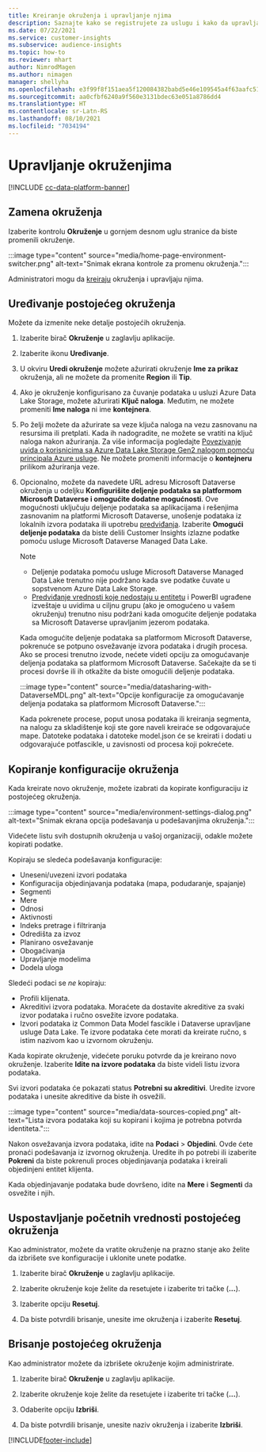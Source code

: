 ```yaml
---
title: Kreiranje okruženja i upravljanje njima
description: Saznajte kako se registrujete za uslugu i kako da upravljate okruženjima.
ms.date: 07/22/2021
ms.service: customer-insights
ms.subservice: audience-insights
ms.topic: how-to
ms.reviewer: mhart
author: NimrodMagen
ms.author: nimagen
manager: shellyha
ms.openlocfilehash: e3f99f8f151aea5f120084382babd5e46e109545a4f63aafc51c3ecb1400cc33
ms.sourcegitcommit: aa0cfbf6240a9f560e3131bdec63e051a8786dd4
ms.translationtype: HT
ms.contentlocale: sr-Latn-RS
ms.lasthandoff: 08/10/2021
ms.locfileid: "7034194"
---
```

# <a name="manage-environments"></a>Upravljanje okruženjima

[!INCLUDE [cc-data-platform-banner](../includes/cc-data-platform-banner.md)]

## <a name="switch-environments"></a>Zamena okruženja

Izaberite kontrolu **Okruženje** u gornjem desnom uglu stranice da biste promenili okruženje.

:::image type="content" source="media/home-page-environment-switcher.png" alt-text="Snimak ekrana kontrole za promenu okruženja.":::

Administratori mogu da [kreiraju](get-started-paid.md) okruženja i upravljaju njima.

## <a name="edit-an-existing-environment"></a>Uređivanje postojećeg okruženja

Možete da izmenite neke detalje postojećih okruženja.

1.  Izaberite birač **Okruženje** u zaglavlju aplikacije.

2.  Izaberite ikonu **Uređivanje**.

3. U okviru **Uredi okruženje** možete ažurirati okruženje **Ime za prikaz** okruženja, ali ne možete da promenite **Region** ili **Tip**.

4. Ako je okruženje konfigurisano za čuvanje podataka u usluzi Azure Data Lake Storage, možete ažurirati **Ključ naloga**. Međutim, ne možete promeniti **Ime naloga** ni ime **kontejnera**.

5. Po želji možete da ažurirate sa veze ključa naloga na vezu zasnovanu na resursima ili pretplati. Kada ih nadogradite, ne možete se vratiti na ključ naloga nakon ažuriranja. Za više informacija pogledajte [Povezivanje uvida o korisnicima sa Azure Data Lake Storage Gen2 nalogom pomoću principala Azure usluge](connect-service-principal.md). Ne možete promeniti informacije o **kontejneru** prilikom ažuriranja veze.

6. Opcionalno, možete da navedete URL adresu Microsoft Dataverse okruženja u odeljku **Konfigurišite deljenje podataka sa platformom Microsoft Dataverse i omogućite dodatne mogućnosti**. Ove mogućnosti uključuju deljenje podataka sa aplikacijama i rešenjima zasnovanim na platformi Microsoft Dataverse, unošenje podataka iz lokalnih izvora podataka ili upotrebu [predviđanja](predictions.md). Izaberite **Omogući deljenje podataka** da biste delili Customer Insights izlazne podatke pomoću usluge Microsoft Dataverse Managed Data Lake.

   > [!NOTE]
   > - Deljenje podataka pomoću usluge Microsoft Dataverse Managed Data Lake trenutno nije podržano kada sve podatke čuvate u sopstvenom Azure Data Lake Storage.
   > - [Predviđanje vrednosti koje nedostaju u entitetu](predictions.md) i PowerBI ugrađene izveštaje u uvidima u ciljnu grupu (ako je omogućeno u vašem okruženju) trenutno nisu podržani kada omogućite deljenje podataka sa Microsoft Dataverse upravljanim jezerom podataka.

   Kada omogućite deljenje podataka sa platformom Microsoft Dataverse, pokrenuće se potpuno osvežavanje izvora podataka i drugih procesa. Ako se procesi trenutno izvode, nećete videti opciju za omogućavanje deljenja podataka sa platformom Microsoft Dataverse. Sačekajte da se ti procesi dovrše ili ih otkažite da biste omogućili deljenje podataka. 
   
   :::image type="content" source="media/datasharing-with-DataverseMDL.png" alt-text="Opcije konfiguracije za omogućavanje deljenja podataka sa platformom Microsoft Dataverse.":::
   
   Kada pokrenete procese, poput unosa podataka ili kreiranja segmenta, na nalogu za skladištenje koji ste gore naveli kreiraće se odgovarajuće mape. Datoteke podataka i datoteke model.json će se kreirati i dodati u odgovarajuće potfascikle, u zavisnosti od procesa koji pokrećete.

## <a name="copy-the-environment-configuration"></a>Kopiranje konfiguracije okruženja

Kada kreirate novo okruženje, možete izabrati da kopirate konfiguraciju iz postojećeg okruženja. 

:::image type="content" source="media/environment-settings-dialog.png" alt-text="Snimak ekrana opcija podešavanja u podešavanjima okruženja.":::

Videćete listu svih dostupnih okruženja u vašoj organizaciji, odakle možete kopirati podatke.

Kopiraju se sledeća podešavanja konfiguracije:

- Uneseni/uvezeni izvori podataka
- Konfiguracija objedinjavanja podataka (mapa, podudaranje, spajanje)
- Segmenti
- Mere
- Odnosi
- Aktivnosti
- Indeks pretrage i filtriranja
- Odredišta za izvoz
- Planirano osvežavanje
- Obogaćivanja
- Upravljanje modelima
- Dodela uloga

Sledeći podaci se *ne* kopiraju:

- Profili klijenata.
- Akreditivi izvora podataka. Moraćete da dostavite akreditive za svaki izvor podataka i ručno osvežite izvore podataka.
- Izvori podataka iz Common Data Model fascikle i Dataverse upravljane usluge Data Lake. Te izvore podataka ćete morati da kreirate ručno, s istim nazivom kao u izvornom okruženju.

Kada kopirate okruženje, videćete poruku potvrde da je kreirano novo okruženje. Izaberite **Idite na izvore podataka** da biste videli listu izvora podataka.

Svi izvori podataka će pokazati status **Potrebni su akreditivi**. Uredite izvore podataka i unesite akreditive da biste ih osvežili.

:::image type="content" source="media/data-sources-copied.png" alt-text="Lista izvora podataka koji su kopirani i kojima je potrebna potvrda identiteta.":::

Nakon osvežavanja izvora podataka, idite na **Podaci** > **Objedini**. Ovde ćete pronaći podešavanja iz izvornog okruženja. Uredite ih po potrebi ili izaberite **Pokreni** da biste pokrenuli proces objedinjavanja podataka i kreirali objedinjeni entitet klijenta.

Kada objedinjavanje podataka bude dovršeno, idite na **Mere** i **Segmenti** da osvežite i njih.

## <a name="reset-an-existing-environment"></a>Uspostavljanje početnih vrednosti postojećeg okruženja

Kao administrator, možete da vratite okruženje na prazno stanje ako želite da izbrišete sve konfiguracije i uklonite unete podatke.

1.  Izaberite birač **Okruženje** u zaglavlju aplikacije. 

2.  Izaberite okruženje koje želite da resetujete i izaberite tri tačke (**...**). 

3. Izaberite opciju **Resetuj**. 

4.  Da biste potvrdili brisanje, unesite ime okruženja i izaberite **Resetuj**.

## <a name="delete-an-existing-environment"></a>Brisanje postojećeg okruženja

Kao administrator možete da izbrišete okruženje kojim administrirate.

1.  Izaberite birač **Okruženje** u zaglavlju aplikacije.

2.  Izaberite okruženje koje želite da resetujete i izaberite tri tačke (**...**). 

3. Odaberite opciju **Izbriši**. 

4.  Da biste potvrdili brisanje, unesite naziv okruženja i izaberite **Izbriši**.


[!INCLUDE[footer-include](../includes/footer-banner.md)]
